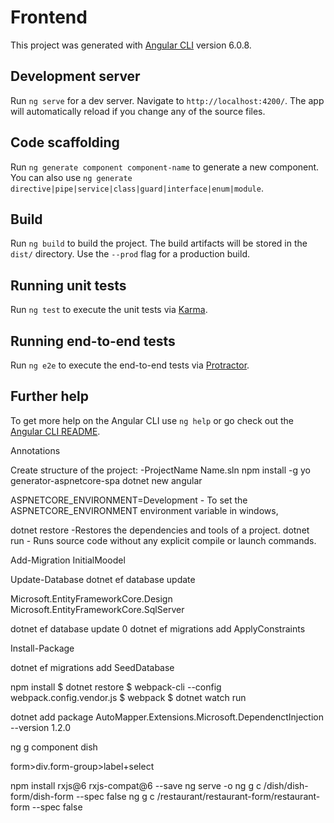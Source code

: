 # Frontend

This project was generated with [Angular CLI](https://github.com/angular/angular-cli) version 6.0.8.

## Development server

Run `ng serve` for a dev server. Navigate to `http://localhost:4200/`. The app will automatically reload if you change any of the source files.

## Code scaffolding

Run `ng generate component component-name` to generate a new component. You can also use `ng generate directive|pipe|service|class|guard|interface|enum|module`.

## Build

Run `ng build` to build the project. The build artifacts will be stored in the `dist/` directory. Use the `--prod` flag for a production build.

## Running unit tests

Run `ng test` to execute the unit tests via [Karma](https://karma-runner.github.io).

## Running end-to-end tests

Run `ng e2e` to execute the end-to-end tests via [Protractor](http://www.protractortest.org/).

## Further help

To get more help on the Angular CLI use `ng help` or go check out the [Angular CLI README](https://github.com/angular/angular-cli/blob/master/README.md).

Annotations

Create structure of the project:
-ProjectName Name.sln
npm install -g yo generator-aspnetcore-spa
dotnet new angular

ASPNETCORE_ENVIRONMENT=Development - To set the ASPNETCORE_ENVIRONMENT environment variable in windows,

dotnet restore -Restores the dependencies and tools of a project.
dotnet run - Runs source code without any explicit compile or launch commands.

Add-Migration InitialMoodel

Update-Database
dotnet ef database update

Microsoft.EntityFrameworkCore.Design
Microsoft.EntityFrameworkCore.SqlServer

dotnet ef database update 0
dotnet ef migrations add ApplyConstraints

Install-Package

dotnet ef migrations add SeedDatabase

npm install
$ dotnet restore
$ webpack-cli --config webpack.config.vendor.js
$ webpack 
$ dotnet watch run 

dotnet add package AutoMapper.Extensions.Microsoft.DependenctInjection --version 1.2.0

ng g component dish

form>div.form-group>label+select

npm install rxjs@6 rxjs-compat@6 --save
ng serve -o
ng g c /dish/dish-form/dish-form --spec false
ng g c /restaurant/restaurant-form/restaurant-form --spec false

